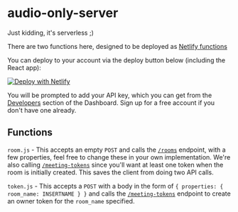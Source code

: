 # audio-only-server

Just kidding, it's serverless ;)

There are two functions here, designed to be deployed as [Netlify functions](https://www.netlify.com/products/functions/)

You can deploy to your account via the deploy button below (including the React app):

[![Deploy with Netlify](https://www.netlify.com/img/deploy/button.svg)](https://app.netlify.com/start/deploy?repository=https://github.com/daily-demos/party-line)

You will be prompted to add your API key, which you can get from the [Developers](https://dashboard.daily.co/developers) section of the Dashboard. Sign up for a free account if you don't have one already.

## Functions

`room.js` - This accepts an empty `POST` and calls the [`/rooms`](https://docs.daily.co/reference#rooms) endpoint, with a few properties, feel free to change these in your own implementation. We're also calling [`/meeting-tokens`](https://docs.daily.co/reference#meeting-tokens) since you'll want at least one token when the room is initially created. This saves the client from doing two API calls.

`token.js` - This accepts a `POST` with a body in the form of `{ properties: { room_name: INSERTNAME } }` and calls the [`/meeting-tokens`](https://docs.daily.co/reference#meeting-tokens) endpoint to create an owner token for the `room_name` specified.
